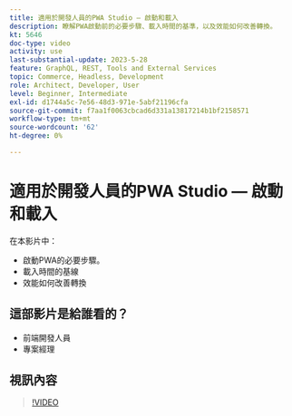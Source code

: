 ```yaml
---
title: 適用於開發人員的PWA Studio — 啟動和載入
description: 瞭解PWA啟動前的必要步驟​、載入時間的基準，以​及效能如何改善轉換。
kt: 5646
doc-type: video
activity: use
last-substantial-update: 2023-5-28
feature: GraphQL, REST, Tools and External Services
topic: Commerce, Headless, Development
role: Architect, Developer, User
level: Beginner, Intermediate
exl-id: d1744a5c-7e56-48d3-971e-5abf21196cfa
source-git-commit: f7aa1f0063cbcad6d331a13817214b1bf2158571
workflow-type: tm+mt
source-wordcount: '62'
ht-degree: 0%

---
```


# 適用於開發人員的PWA Studio — 啟動和載入

在本影片中：

- 啟動PWA的必要步驟&#x200B;。
- 載入時間的基&#x200B;線
- 效能如何改善轉換

## 這部影片是給誰看的？

- 前端開發人員
- 專案經理

## 視訊內容

>[!VIDEO](https://video.tv.adobe.com/v/35717?quality=12&learn=on)

